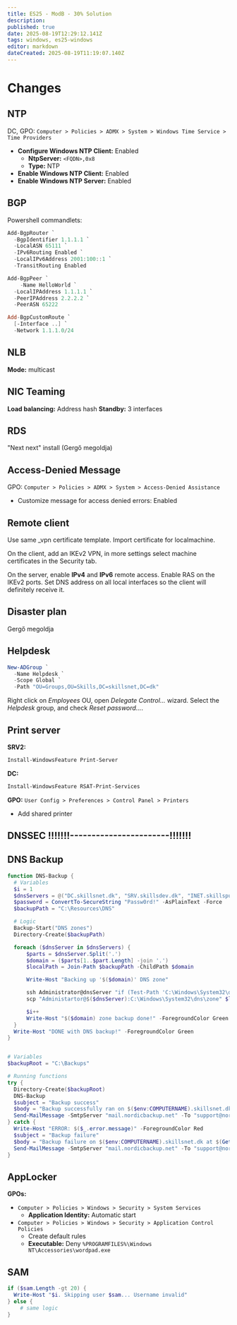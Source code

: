 ```yaml
---
title: ES25 - ModB - 30% Solution
description: 
published: true
date: 2025-08-19T12:29:12.141Z
tags: windows, es25-windows
editor: markdown
dateCreated: 2025-08-19T11:19:07.140Z
---
```


# Changes

## NTP

DC, GPO: `Computer > Policies > ADMX > System > Windows Time Service > Time Providers`

  - **Configure Windows NTP Client:** Enabled
    - **NtpServer:** `<FQDN>,0x8`
    - **Type:** NTP
  - **Enable Windows NTP Client:** Enabled
  - **Enable Windows NTP Server:** Enabled

## BGP

Powershell commandlets:

```powershell
Add-BgpRouter `
  -BgpIdentifier 1.1.1.1 `
  -LocalASN 65111 `
  -IPv6Routing Enabled `
  -LocalIPv6Address 2001:100::1 `
  -TransitRouting Enabled

Add-BgpPeer `
	-Name HelloWorld `
  -LocalIPAddress 1.1.1.1 `
  -PeerIPAddress 2.2.2.2 `
  -PeerASN 65222

Add-BgpCustomRoute `
  [-Interface ..] `
  -Network 1.1.1.0/24
```

## NLB

**Mode:** multicast

## NIC Teaming

**Load balancing:** Address hash
**Standby:** 3 interfaces

## RDS

"Next next" install (Gergő megoldja)

## Access-Denied Message

GPO: `Computer > Policies > ADMX > System > Access-Denied Assistance`

  - Customize message for access denied errors: Enabled

## Remote client

Use same \_vpn certificate template. Import certificate for localmachine.

On the client, add an IKEv2 VPN, in more settings select machine certificates in the Security tab.

On the server, enable **IPv4** and **IPv6** remote access. Enable RAS on the IKEv2 ports. Set DNS address on all local interfaces so the client will definitely receive it.

## Disaster plan

Gergő megoldja

## Helpdesk

```powershell
New-ADGroup `
  -Name Helpdesk `
  -Scope Global `
  -Path "OU=Groups,OU=Skills,DC=skillsnet,DC=dk"
```

Right click on *Employees* OU, open *Delegate Control...* wizard. Select the *Helpdesk* group, and check *Reset password...*.

## Print server

**SRV2:**

```powershell
Install-WindowsFeature Print-Server
```

**DC:**

```powershell
Install-WindowsFeature RSAT-Print-Services
```

**GPO:** `User Config > Preferences > Control Panel > Printers`

  - Add shared printer

## DNSSEC !!!!!!!-----------------------!!!!!!!

## DNS Backup

```powershell
function DNS-Backup {
  # Variables
  $i = 1
  $dnsServers = @("DC.skillsnet.dk", "SRV.skillsdev.dk", "INET.skillspublic.dk")
  $password = ConvertTo-SecureString "Passw0rd!" -AsPlainText -Force
  $backupPath = "C:\Resources\DNS"

  # Logic
  Backup-Start("DNS zones")
  Directory-Create($backupPath)

  foreach ($dnsServer in $dnsServers) {
      $parts = $dnsServer.Split('.')
      $domain = ($parts[1..$part.Length] -join '.')
      $localPath = Join-Path $backupPath -ChildPath $domain

      Write-Host "Backing up '$($domain)' DNS zone"

      ssh Administrator@dnsServer "if (Test-Path 'C:\Windows\System32\dns\zone') { Remove-Item 'C:\Windows\System32\dns\zone' } Export-DnsServerZone -Name $($domain) -FileName zone"
      scp "Administartor@$($dnsServer):C:\Windows\System32\dns\zone" $localPath

      $i++
      Write-Host "$($domain) zone backup done!" -ForegroundColor Green
  }
  Write-Host "DONE with DNS backup!" -ForegroundColor Green
}


# Variables
$backupRoot = "C:\Backups"

# Running functions
try {
  Directory-Create($backupRoot)
  DNS-Backup
  $subject = "Backup success"
  $body = "Backup successfully ran on $($env:COMPUTERNAME).skillsnet.dk at $(Get-Date)."
  Send-MailMessage -SmtpServer "mail.nordicbackup.net" -To "support@nordicbackup.net" -From "backup@skillsnet.dk" -Body $body -Subject $subject
} catch {
  Write-Host "ERROR: $($_.error.message)" -ForegroundColor Red
  $subject = "Backup failure"
  $body = "Backup failure on $($env:COMPUTERNAME).skillsnet.dk at $(Get-Date).`r`nERROR: $($_.error.message)"
  Send-MailMessage -SmtpServer "mail.nordicbackup.net" -To "support@nordicbackup.net" -From "backup@skillsnet.dk" -Body $body -Subject $subject
}
```

## AppLocker

**GPOs:**

  - `Computer > Policies > Windows > Security > System Services`
    - **Application Identity:** Automatic start
  - `Computer > Policies > Windows > Security > Application Control Policies`
    - Create default rules
    - **Executable:** Deny `%PROGRAMFILES%\Windows NT\Accessories\wordpad.exe`

## SAM

```powershell
if ($sam.Length -gt 20) {
  Write-Host "$i. Skipping user $sam... Username invalid"
} else {
	# same logic
}
```
